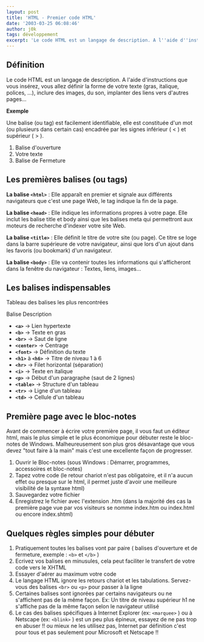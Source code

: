 ```yaml
---
layout: post
title: 'HTML - Premier code HTML'
date: '2003-03-25 06:08:46'
author: j0k
tags: développement
excerpt: 'Le code HTML est un langage de description. A l''aide d''instructions que vous insérez, vous allez définir la forme de votre texte (gras, italique, polices, ...), inclure des images, du son, implanter des liens vers d''autres pages...'
---
```


## **Définition**
Le code HTML est un langage de description. A l'aide d'instructions que vous insérez, vous allez définir la forme de votre texte (gras, italique, polices, ...), inclure des images, du son, implanter des liens vers d'autres pages...

  **Exemple**

 Une balise (ou tag) est facilement identifiable, elle est constituée d'un mot (ou plusieurs dans certain cas) encadrée par les signes inférieur ( < ) et supérieur ( > ).


 1. Balise d'ouverture
 2. Votre texte
 3. Balise de Fermeture

## **Les premières balises (ou tags)**

 **La balise `<html>`** : Elle apparaît en premier et signale aux différents navigateurs que c'est une page Web, le tag </html> indique la fin de la page.

  **La balise `<head>`** : Elle indique les informations propres à votre page. Elle inclut les balise title et body ainsi que les balises meta qui permettront aux moteurs de recherche d'indexer votre site Web.

  **La balise `<title>`** : Elle définit le titre de votre site (ou page). Ce titre se loge dans la barre supérieure de votre navigateur, ainsi que lors d'un ajout dans les favoris (ou bookmark) d'un navigateur.

  **La balise `<body>`** : Elle va contenir toutes les informations qui s'afficheront dans la fenêtre du navigateur : Textes, liens, images...

## **Les balises indispensables**

 Tableau des balises les plus rencontrées

  Balise Description

 - **`<a>`** -> Lien hypertexte
 - **`<b>`** -> Texte en gras
 - **`<br>`** -> Saut de ligne
 - **`<center>`** -> Centrage
 - **`<font>`** -> Définition du texte
 - **`<h1>`** à **`<h6>`** -> Titre de niveau 1 à 6
 - **`<hr>`** -> Filet horizontal (séparation)
 - **`<i>`** -> Texte en italique
 - **`<p>`** -> Début d'un paragraphe (saut de 2 lignes)
 - **`<table>`** -> Structure d'un tableau
 - **`<tr>`** -> Ligne d'un tableau
 - **`<td>`** -> Cellule d'un tableau

## **Première page avec le bloc-notes**

 Avant de commencer à écrire votre première page, il vous faut un éditeur html, mais le plus simple et le plus économique pour débuter reste le bloc-notes de Windows. Malheureusement son plus gros désavantage que vous devez "tout faire à la main" mais c'est une excellente façon de progresser.

 1. Ouvrir le Bloc-notes
 (sous Windows : Démarrer, programmes, accessoires et bloc-notes)
 2. Tapez votre code (le retour chariot n'est pas obligatoire, et il n'a aucun effet ou presque sur le html, il permet juste d'avoir une meilleure visibilité de la syntaxe html)
 3. Sauvegardez votre fichier
 4. Enregistrez le fichier avec l'extension .htm (dans la majorité des cas la première page vue par vos visiteurs se nomme index.htm ou index.html ou encore index.shtml)

## **Quelques règles simples pour débuter**

 1. Pratiquement toutes les balises vont par paire ( balises d'ouverture et de fermeture, exemple : `<b>` et `</b>` )
 2. Ecrivez vos balises en minusules, cela peut faciliter le transfert de votre code vers le XHTML
 3. Essayer d'aérer au maximum votre code
 4. Le langage HTML ignore les retours chariot et les tabulations. Servez-vous des balises `<br>` ou `<p>` pour passer à la ligne
 5. Certaines balises sont ignorées par certains navigateurs ou ne s'affichent pas de la même façon. Ex: Un titre de niveau supérieur h1 ne s'affiche pas de la même façon selon le navigateur utilisé
 6. Le cas des balises spécifiques à Internet Explorer (ex: `<marquee>` ) ou à Netscape (ex: `<blink>` ) est un peu plus épineux, essayez de ne pas trop en abuser !! ou mieux ne les utilisez pas, Internet par définition c'est pour tous et pas seulement pour Microsoft et Netscape !!
